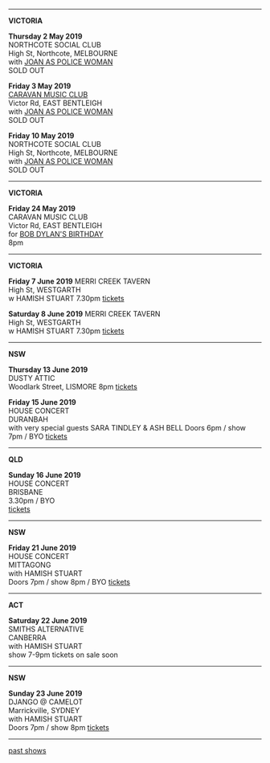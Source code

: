 * * * * * 

**VICTORIA**    

**Thursday 2 May 2019**  
NORTHCOTE SOCIAL CLUB         
High St, Northcote, MELBOURNE          
with [JOAN AS POLICE WOMAN](http://joanaspolicewoman.com/)       
SOLD OUT    

**Friday 3 May 2019**  
[CARAVAN MUSIC CLUB](https://www.caravanmusic.com.au/gigs/joan-as-police-woman-damned-devotion-tour/)           
Victor Rd, EAST BENTLEIGH           
with [JOAN AS POLICE WOMAN](http://joanaspolicewoman.com/)       
SOLD OUT    
    
**Friday 10 May 2019**  
NORTHCOTE SOCIAL CLUB         
High St, Northcote, MELBOURNE          
with [JOAN AS POLICE WOMAN](http://joanaspolicewoman.com/)       
SOLD OUT    

* * * * * 

**VICTORIA**    

**Friday 24 May 2019**  
CARAVAN MUSIC CLUB         
Victor Rd, EAST BENTLEIGH            
for [BOB DYLAN'S BIRTHDAY](https://www.caravanmusic.com.au/gigs/bob-dylans-70th-birthday-celebration-3-2/)  
8pm  

* * * * *    

**VICTORIA**    

**Friday 7 June 2019** 
MERRI CREEK TAVERN  
High St, WESTGARTH   
w HAMISH STUART
7.30pm
[tickets](https://tix.fomoevents.com/e/krm5ecW61tnp1XRaNl0)  

**Saturday 8 June 2019** 
MERRI CREEK TAVERN  
High St, WESTGARTH   
w HAMISH STUART
7.30pm
[tickets](https://tix.fomoevents.com/e/JvBXFcI_xEmlLswUBkk)  

* * * * *    

**NSW**    

**Thursday 13 June 2019**  
DUSTY ATTIC   
Woodlark Street, LISMORE
8pm 
[tickets](http://www.trybooking.com/BCCBY)    

**Friday 15 June 2019**  
HOUSE CONCERT  
DURANBAH  
with very special guests SARA TINDLEY & ASH BELL 
Doors 6pm / show 7pm / BYO 
[tickets](https://www.trybooking.com/BCCQX)  

* * * * *    

**QLD**    

**Sunday 16 June 2019**  
HOUSE CONCERT  
BRISBANE  
3.30pm / BYO  
[tickets](https://www.trybooking.com/BCCCN)    

* * * * *    

**NSW**    

**Friday 21 June 2019**  
HOUSE CONCERT  
MITTAGONG    
with HAMISH STUART  
Doors 7pm / show 8pm / BYO 
[tickets](https://www.trybooking.com/BCCDY)  
 
* * * * *    

**ACT**    

**Saturday 22 June 2019**  
SMITHS ALTERNATIVE    
CANBERRA      
with HAMISH STUART  
show 7-9pm 
tickets on sale soon  

* * * * *    

**NSW**    

**Sunday 23 June 2019**  
DJANGO @ CAMELOT    
Marrickville, SYDNEY      
with HAMISH STUART  
Doors 7pm / show 8pm 
[tickets](https://www.stickytickets.com.au/85552/lucie_thorne__hamish_stuart_single_launch__django_%40_camelot.aspx)  

* * * * *    

[past shows](?p=shows/archive/)
